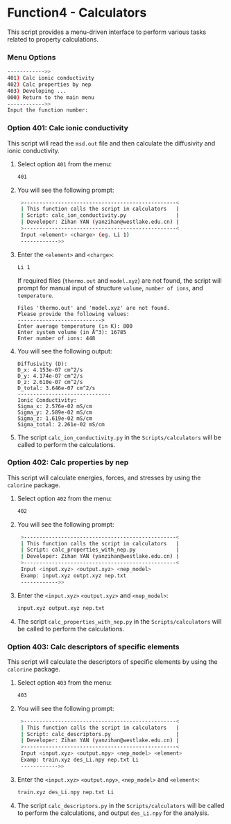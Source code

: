 # Function4 - Calculators

This script provides a menu-driven interface to perform various tasks related to property calculations.

### Menu Options

```sh
------------>>
401) Calc ionic conductivity
402) Calc properties by nep
403) Developing ... 
000) Return to the main menu
------------>>
Input the function number:
```

### Option 401: Calc ionic conductivity

This script will read the `msd.out` file and then calculate the diffusivity and ionic conductivity.

1. Select option `401` from the menu:

   ```sh
   401
   ```

2. You will see the following prompt:

   ```sh
    >-------------------------------------------------<
    | This function calls the script in calculators   |
    | Script: calc_ion_conductivity.py                |
    | Developer: Zihan YAN (yanzihan@westlake.edu.cn) |
    >-------------------------------------------------<
    Input <element> <charge> (eg. Li 1)
    ------------>>
   ```

3. Enter the `<element>` and `<charge>`:

   ```sh
   Li 1
   ```

   If required files (`thermo.out` and `model.xyz`) are not found, the script will prompt for manual input of structure `volume`, `number of ions`, and `temperature`.

    ```
    Files 'thermo.out' and 'model.xyz' are not found.
    Please provide the following values:
    --------------------------->
    Enter average temperature (in K): 800
    Enter system volume (in Å^3): 16785
    Enter number of ions: 448
    ```

4. You will see the following output:
    ```
    Diffusivity (D):
    D_x: 4.153e-07 cm^2/s
    D_y: 4.174e-07 cm^2/s
    D_z: 2.610e-07 cm^2/s
    D_total: 3.646e-07 cm^2/s
    ------------------------------
    Ionic Conductivity:
    Sigma_x: 2.576e-02 mS/cm
    Sigma_y: 2.589e-02 mS/cm
    Sigma_z: 1.619e-02 mS/cm
    Sigma_total: 2.261e-02 mS/cm
    ```

5. The script `calc_ion_conductivity.py` in the `Scripts/calculators` will be called to perform the calculations.


### Option 402: Calc properties by nep

This script will calculate energies, forces, and stresses by using the `calorine` package.

1. Select option `402` from the menu:

   ```sh
   402
   ```

2. You will see the following prompt:

   ```sh
    >-------------------------------------------------<
    | This function calls the script in calculators   |
    | Script: calc_properties_with_nep.py             |
    | Developer: Zihan YAN (yanzihan@westlake.edu.cn) |
    >-------------------------------------------------<
    Input <input.xyz> <output.xyz> <nep_model> 
    Examp: input.xyz outpt.xyz nep.txt
    ------------>>
   ```

3. Enter the `<input.xyz>` `<output.xyz>` and `<nep_model>`:

   ```sh
   input.xyz output.xyz nep.txt
   ```

4. The script `calc_properties_with_nep.py` in the `Scripts/calculators` will be called to perform the calculations.

### Option 403: Calc descriptors of specific elements

This script will calculate the descriptors of specific elements by using the `calorine` package.

1. Select option `403` from the menu:

   ```sh
   403
   ```

2. You will see the following prompt:

   ```sh
    >-------------------------------------------------<
    | This function calls the script in calculators   |
    | Script: calc_descriptors.py                     |
    | Developer: Zihan YAN (yanzihan@westlake.edu.cn) |
    >-------------------------------------------------<
    Input <input.xyz> <output.npy> <nep_model> <element>
    Examp: train.xyz des_Li.npy nep.txt Li
    ------------>>
   ```

3. Enter the `<input.xyz>` `<output.npy>`, `<nep_model>` and `<element>`:

   ```sh
   train.xyz des_Li.npy nep.txt Li
   ```

4. The script `calc_descriptors.py` in the `Scripts/calculators` will be called to perform the calculations, and output `des_Li.npy` for the analysis.
